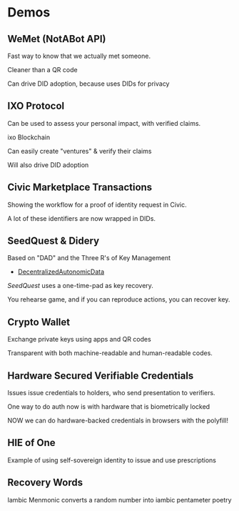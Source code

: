 # Demos

## WeMet (NotABot API)

Fast way to know that we actually met someone.

Cleaner than a QR code

Can drive DID adoption, because uses DIDs for privacy

## IXO Protocol

Can be used to assess your personal impact, with verified claims.

ixo Blockchain

Can easily create "ventures" & verify their claims

Will also drive DID adoption

## Civic Marketplace Transactions

Showing the workflow for a proof of identity request in Civic.

A lot of these identifiers are now wrapped in DIDs.

## SeedQuest & Didery

Based on "DAD" and the Three R's of Key Management

* [DecentralizedAutonomicData](../../../rwot6/final-documents/DecentralizedAutonomicData.pdf)

_SeedQuest_ uses a one-time-pad as key recovery.

You rehearse game, and if you can reproduce actions, you can recover key.

## Crypto Wallet

Exchange private keys using apps and QR codes

Transparent with both machine-readable and human-readable codes.

## Hardware Secured Verifiable Credentials

Issues issue credentials to holders, who send presentation to verifiers.

One way to do auth now is with hardware that is biometrically locked

NOW we can do hardware-backed credentials in browsers with the polyfill!

## HIE of One

Example of using self-sovereign identity to issue and use prescriptions

## Recovery Words

Iambic Menmonic converts a random number into iambic pentameter poetry
